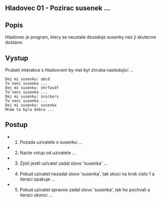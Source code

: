 ## Hladovec 01 - Pozirac susenek ...

## Popis

Hladovec je program, ktery se neustale dozaduje susenky nez ji skutecne dostane.

## Vystup

Prubeh interakce s hladovcem by mel byt zhruba nasledujici ...

```
Dej mi susenku: abcd
To neni susenka ...
Dej mi susenku: xhrfasdf
To neni susenka ...
Dej mi susenku: snickers
To neni susenka ...
Dej mi susenku: susenka
Mnam ta byla dobra ...
```

## Postup

- 1. Pozada uzivatele o susenku ...
- 2. Nacte vstup od uzivatele ...
- 3. Zjisti jestli uzivatel zadal slovo 'susenka' ...
- 4. Pokud uzivatel nezadal slovo 'susenka', tak skoci na krok cislo 1 a iteraci opakuje ...
- 5. Pokud uzivatel spravne zadal slovo 'susenka', tak ho pochvali a iteraci ukonci ...

